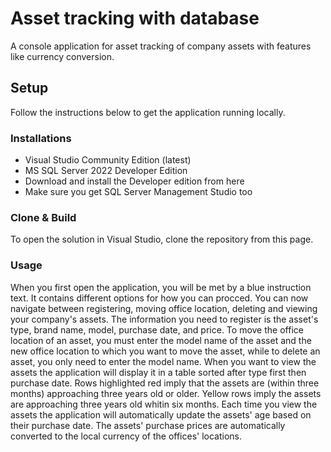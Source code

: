 # Asset tracking with database

A console application for asset tracking of company assets with features like currency conversion.

## Setup 

Follow the instructions below to get the application running locally.

### Installations
- Visual Studio Community Edition (latest)
- MS SQL Server 2022 Developer Edition
 -  Download and install the Developer edition from here
  - Make sure you get SQL Server Management Studio too
  
  ### Clone & Build
  
To open the solution in Visual Studio, clone the repository from this page.

### Usage

When you first open the application, you will be met by a blue instruction text. It contains different options for how you can procced. You can now navigate between registering, moving office location, deleting and viewing your company's assets. The information you need to register is the asset's type, brand name, model, purchase date, and price. To move the office location of an asset, you must enter the model name of the asset and the new office location to which you want to move the asset, while to delete an asset, you only need to enter the model name. When you want to view the assets the application will display it in a table sorted after type first then purchase date. Rows highlighted red imply that the assets are (within three months) approaching three years old or older. Yellow rows imply the assets are approaching three years old whitin six months. Each time you view the assets the application will automatically update the assets' age based on their purchase date. The assets' purchase prices are automatically converted to the local currency of the offices' locations.
